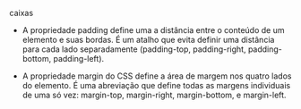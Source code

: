 caixas

* A propriedade padding define uma a distância entre o conteúdo de um elemento e suas bordas. É um atalho que evita definir uma distância para cada lado separadamente (padding-top, padding-right, padding-bottom, padding-left).

* A propriedade margin do CSS define a área de margem nos quatro lados do elemento. É uma abreviação que define todas as margens individuais de uma só vez: margin-top, margin-right, margin-bottom, e margin-left.